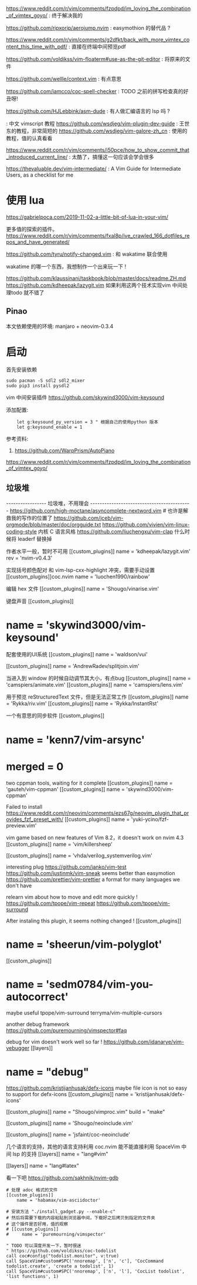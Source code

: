 https://www.reddit.com/r/vim/comments/fzpdpd/im_loving_the_combination_of_vimtex_goyo/ : 终于解决我的

https://github.com/ripxorip/aerojump.nvim : easymothion 的替代品 ?

https://www.reddit.com/r/vim/comments/g2dfkt/back_with_more_vimtex_content_this_time_with_pdf/  : 直接在终端中间预览pdf

https://github.com/voldikss/vim-floaterm#use-as-the-git-editor : 将原来的文件

https://github.com/wellle/context.vim : 有点意思

https://github.com/iamcco/coc-spell-checker : TODO 之前的拼写检查真的好丑呀!

https://github.com/HJLebbink/asm-dude : 有人做汇编语言的 lsp 吗 ?


[](http://lymslive.top/book/vimllearn/_book/) : 中文 vimscript 教程
https://github.com/wsdjeg/vim-plugin-dev-guide : 王世东的教程，非常简短的
https://github.com/wsdjeg/vim-galore-zh_cn : 使用的教程，值的认真看看

https://www.reddit.com/r/vim/comments/i50pce/how_to_show_commit_that_introduced_current_line/ : 太酷了，搞懂这一句应该会学会很多

https://thevaluable.dev/vim-intermediate/ : A Vim Guide for Intermediate Users, as a checklist for me

# 使用 lua
https://gabrielpoca.com/2019-11-02-a-little-bit-of-lua-in-your-vim/

更多值的探索的插件。
https://www.reddit.com/r/vim/comments/fxal8p/ive_crawled_166_dotfiles_repos_and_have_generated/

https://github.com/tyru/notify-changed.vim : 和 wakatime 联合使用

wakatime 的哪一个东西，我想制作一个出来玩一下 !

https://github.com/klaussinani/taskbook/blob/master/docs/readme.ZH.md
https://github.com/kdheepak/lazygit.vim
如果利用这两个技术实现vim 中间处理todo 就不错了

## Pinao
本文依赖使用的环境: manjaro + neovim-0.3.4

# 启动
首先安装依赖
```
sudo pacman -S sdl2 sdl2_mixer
sudo pip3 install pysdl2
```

vim 中间安装插件
https://github.com/skywind3000/vim-keysound

添加配置:
```
    let g:keysound_py_version = 3 " 根据自己的使用python 版本
    let g:keysound_enable = 1
```

参考资料:
1. https://github.com/WarpPrism/AutoPiano

https://www.reddit.com/r/vim/comments/fzpdpd/im_loving_the_combination_of_vimtex_goyo/


## 垃圾堆

 ----------------- 垃圾堆，不用理会 -------------------------------------------
 https://github.com/high-moctane/asyncomplete-nextword.vim # 也许是解救我的写作的位置了
 https://github.com/jceb/vim-orgmode/blob/master/doc/orgguide.txt
 https://github.com/vivien/vim-linux-coding-style 内核 C 语言风格
 https://github.com/liuchengxu/vim-clap 什么时候将 leaderf 替换掉

 作者水平一般，暂时不可用
 [[custom_plugins]]
     name = 'kdheepak/lazygit.vim'
     rev = 'nvim-v0.4.3'

 实现括号颜色配对 和 vim-lsp-cxx-highlight 冲突，需要手动设置
 [[custom_plugins]]coc.nvim
     name =  'luochen1990/rainbow'

 编辑 hex 文件
 [[custom_plugins]]
     name = 'Shougo/vinarise.vim'

 键盘声音
 [[custom_plugins]]
   # name = 'skywind3000/vim-keysound'
 配套使用的UI系统
 [[custom_plugins]]
     name = 'waldson/vui'

 [[custom_plugins]]
     name = 'AndrewRadev/splitjoin.vim'

 当进入到 window 的时候自动调节其大小，有点bug
 [[custom_plugins]]
     name = 'camspiers/animate.vim'
 [[custom_plugins]]
     name = 'camspiers/lens.vim'

 用于预览 reStructuredText 文件，但是无法正常工作
 [[custom_plugins]]
     name = 'Rykka/riv.vim'
 [[custom_plugins]]
     name = 'Rykka/InstantRst'

 一个有意思的同步软件
 [[custom_plugins]]
   # name = 'kenn7/vim-arsync'
   # merged =  0

 two cppman tools, waiting for it complete 
 [[custom_plugins]]
     name = 'gauteh/vim-cppman'
 [[custom_plugins]]
     name = 'skywind3000/vim-cppman'

 Failed to install
 https://www.reddit.com/r/neovim/comments/ezs67g/neovim_plugin_that_provides_fzf_preset_with/
 [[custom_plugins]]
     name = 'yuki-ycino/fzf-preview.vim'

 vim game based on new features of Vim 8.2，it doesn't work on nvim 4.3
 [[custom_plugins]]
     name = 'vim/killersheep'

 [[custom_plugins]]
     name = 'vhda/verilog_systemverilog.vim'

 interesting plug
 https://github.com/janko/vim-test
 https://github.com/justinmk/vim-sneak seems better than easymotion
 https://github.com/prettier/vim-prettier a format for many languages we don't have 

 relearn vim about how to move and edit more quickly !
 https://github.com/tpope/vim-repeat
 https://github.com/tpope/vim-surround


 After instaling this plugin, it seems nothing changed !
 [[custom_plugins]]
   # name = 'sheerun/vim-polyglot'

 [[custom_plugins]]
 # name = 'sedm0784/vim-you-autocorrect'

 maybe useful
 tpope/vim-surround
 terryma/vim-multiple-cursors

 another debug framework
 https://github.com/puremourning/vimspector#faq

 debug for vim doesn't work well so far !
 https://github.com/idanarye/vim-vebugger
 [[layers]]
 # name = "debug"

 https://github.com/kristijanhusak/defx-icons
 maybe file icon is not so easy to support for defx-icons
 [[custom_plugins]]
     name = 'kristijanhusak/defx-icons'

 [[custom_plugins]]
     name =  "Shougo/vimproc.vim"
     build = "make"

 [[custom_plugins]]
     name = 'Shougo/neoinclude.vim'

 [[custom_plugins]]
     name = 'jsfaint/coc-neoinclude'

 几个语言的支持，其他的语言支持利用 coc.nvim 
 能不能直接利用 SpaceVim 中间 lsp 的支持
 [[layers]]
   name = "lang#vim"

 [[layers]]
   name = "lang#latex"

 看一下吧
 https://github.com/sakhnik/nvim-gdb


```
# 处理 adoc 格式的文件
[[custom_plugins]]
    name = 'habamax/vim-asciidoctor'

# 安装方法 "./install_gadget.py --enable-c"
# 然后将需要下载的内容粘贴到浏览器中间，下载好之后拷贝到指定的文件夹
# 这个插件是否好用，值的观察
# [[custom_plugins]]
#     name = 'puremourning/vimspector'

" TODO 可以深度开发一下，暂时很迷
" https://github.com/voldikss/coc-todolist
call coc#config("todolist.monitor", v:true)
call SpaceVim#custom#SPC('nnoremap', ['n', 'c'], 'CocCommand todolist.create', 'create a todolist', 1)
call SpaceVim#custom#SPC('nnoremap', ['n', 'l'], 'CocList todolist', 'list functions', 1)
```
